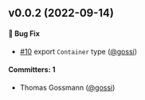 
## v0.0.2 (2022-09-14)

#### :bug: Bug Fix
* [#10](https://github.com/gossi/ember-container/pull/10) export `Container` type ([@gossi](https://github.com/gossi))

#### Committers: 1
- Thomas Gossmann ([@gossi](https://github.com/gossi))



